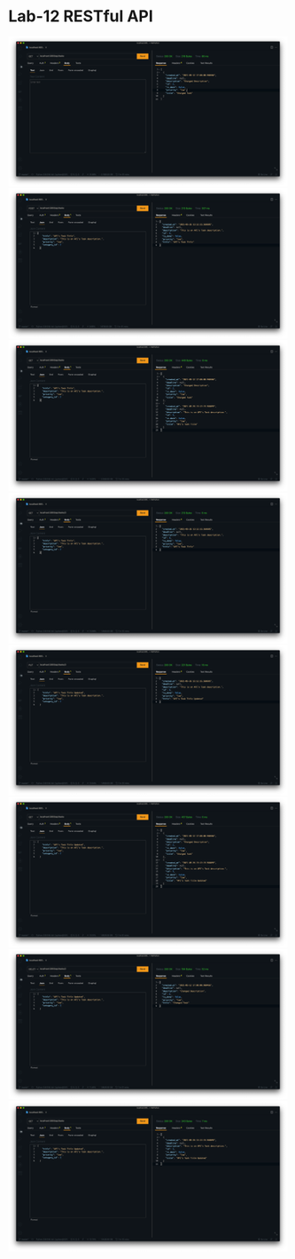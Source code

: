 # Lab-12 RESTful API

![list-1](./screens/list-1.png)![create](./screens/create.png)![list-2](./screens/list-2.png)![read](./screens/read.png)![update](./screens/update.png)![list-3](./screens/list-3.png)![delete](./screens/delete.png)![list-4](./screens/list-4.png)
